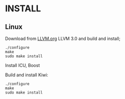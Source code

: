 INSTALL
=======

Linux
-------
Download from [LLVM.org](http://llvm.org/) LLVM 3.0 and build and install;

    ./configure
    make
    sudo make install

Install ICU, Boost

Build and install Kiwi:

    ./configure
    make
    sudo make install
